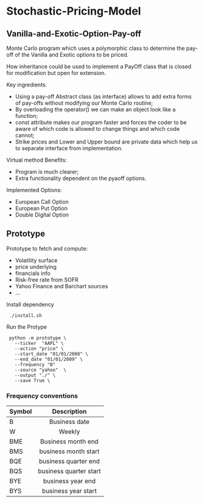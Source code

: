 # Stochastic-Pricing-Model

## Vanilla-and-Exotic-Option-Pay-off
Monte Carlo program which uses a polymorphic class to determine the pay-off of the Vanilla and Exotic  options to be priced.

How inheritance could be used to implement a PayOff class that is closed for modification but open for extension.

Key ingredients:
  - Using a pay-off Abstract class (as interface) allows to add extra forms of pay-offs without modifying our Monte Carlo routine;
  - By overloading the operator() we can make an object look like a function;
  - const attribute makes our program faster and forces the coder to be aware of which code is allowed to change things and which code cannot;
  - Strike prices and Lower and Upper bound are private data which help us to separate interface from implementation. 


 Virtual method Benefits:
 
- Program is much clearer; 
- Extra functionality dependent on the pyaoff options.
    
    
 Implemented Options:
  - European Call Option 
  - European Put Option
  - Double Digital Option  

## Prototype

Prototype to fetch and compute:
 - Volatility surface 
 - price underlying
 - financials info
 - Risk-free rate from SOFR 
 - Yahoo Finance and Barchart sources
 - ... 
 
 Install dependency
  ```
   ./install.sh
 ```
 Run the Protype
 ```
  python -m prototype \
    --ticker  "AAPL" \
    --action "price" \
    --start_date "01/01/2008" \
    --end_date "01/01/2009" \
    --frequency "B"
    --source "yahoo"  \
    --output "./" \
    --save True \
```
### Frequency conventions

| Symbol |  Description           |
|:-----  |:----------------------:|
| B      | Business date          |
| W      | Weekly                 |
| BME    | Business month end     |
| BMS    | business month start   |
| BQE    | business quarter end   |
| BQS    | business quarter start |
| BYE    | business year end      |
| BYS    | business year start    |
